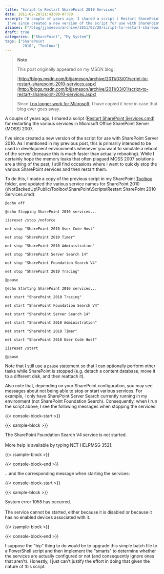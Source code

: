 ```yaml
---
title: "Script to Restart SharePoint 2010 Services"
date: 2011-02-28T21:43:00-07:00
excerpt: "A couple of years ago, I shared a script ( Restart SharePoint Services.cmd ) for restarting the various services in Microsoft Office SharePoint Server (MOSS) 2007. 
 I've since created a new version of the script for use with SharePoint Server 2010...."
aliases: ["/blog/jjameson/archive/2011/02/28/script-to-restart-sharepoint-2010-services.aspx"]
draft: true
categories: ["SharePoint", "My System"]
tags: ["SharePoint 
		2010", "Toolbox"]
---
```


> **Note**
>
> This post originally appeared on my MSDN blog:
>
> [http://blogs.msdn.com/b/jjameson/archive/2011/03/01/script-to-restart-sharepoint-2010-services.aspx](http://blogs.msdn.com/b/jjameson/archive/2011/03/01/script-to-restart-sharepoint-2010-services.aspx)
>
> Since
> [I no longer work for Microsoft](/blog/jjameson/2011/09/02/last-day-with-microsoft), I have copied it here in case that blog
> ever goes away.

A couple of years ago, I shared a script ([Restart
SharePoint Services.cmd](/blog/jjameson/2009/03/25/script-to-restart-sharepoint-services)) for restarting the various services in Microsoft Office  SharePoint Server (MOSS) 2007.

I've since created a new version of the script for use with SharePoint Server  2010. As I mentioned in my previous post, this is primarily intended to be used  in development environments whenever you want to simulate a reboot of the server  (because this is much faster than actually rebooting). While I certainly hope the  memory leaks that often plagued MOSS 2007 solutions are a thing of the past, I still  find occasions where I want to quickly stop the various SharePoint services and  then restart them.

To do this, I made a copy of the previous script in my SharePoint [Toolbox](/blog/jjameson/2007/03/21/backedup-and-notbackedup)  folder, and updated the various service names for SharePoint 2010 (\NotBackedUp\Public\Toolbox\SharePoint\Scripts\Restart  SharePoint 2010 Services.cmd):

```
@echo off

@echo Stopping SharePoint 2010 services...

iisreset /stop /noforce

net stop "SharePoint 2010 User Code Host"

net stop "SharePoint 2010 Timer"

net stop "SharePoint 2010 Administration"

net stop "SharePoint Server Search 14"

net stop "SharePoint Foundation Search V4"

net stop "SharePoint 2010 Tracing"

@pause

@echo Starting SharePoint 2010 services...

net start "SharePoint 2010 Tracing"

net start "SharePoint Foundation Search V4"

net start "SharePoint Server Search 14"

net start "SharePoint 2010 Administration"

net start "SharePoint 2010 Timer"

net start "SharePoint 2010 User Code Host"

iisreset /start

@pause
```

Note that I still use a `pause` statement so that I can optionally  perform other tasks while SharePoint is stopped (e.g. detach a content database,  move it to a different disk, and then reattach it).

Also note that, depending on your SharePoint configuration, you may see messages  about not being able to stop or start various services. For example, I only have  SharePoint Server Search currently running in my environment (not SharePoint Foundation  Search). Consequently, when I run the script above, I see the following messages  when stopping the services:

{{< console-block-start >}}

{{< sample-block >}}

The SharePoint Foundation Search V4 service is not started.\
\
More help is available by typing NET HELPMSG 3521.

{{< /sample-block >}}

{{< console-block-end >}}

...and the corresponding message when starting the services:

{{< console-block-start >}}

{{< sample-block >}}

System error 1058 has occurred.\
\
The service cannot be started, either because it is disabled or because it has
no enabled devices associated with it.

{{< /sample-block >}}

{{< console-block-end >}}

I suppose the "hip" thing to do would be to upgrade this simple batch file to  a PowerShell script and then implement the "smarts" to determine whether the services  are actually configured or not (and consequently ignore ones that aren't). Honestly,  I just can't justify the effort in doing that given the nature of this script.


